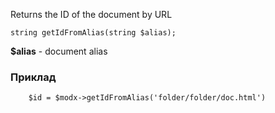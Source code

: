 Returns the ID of the document by URL
```
string getIdFromAlias(string $alias);
```
**$alias** - document alias

### Приклад
```
	$id = $modx->getIdFromAlias('folder/folder/doc.html')
```
